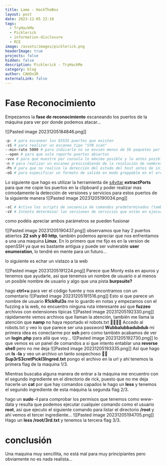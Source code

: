 ```yaml
---
title: Lame - HackTheBox
layout: post
date: 2023-12-05 22:10
tags:
  - TryHackMe
  - Picklerick
  - information-disclosure
  - RCE
image: /assets/images/picklerick.png
headerImage: true
projects: false
hidden: false
description: Picklerick - TryHackMe
category: blog
author: CAHOn3R
externalLink: false
---
```

# Fase Reconocimiento

Empezamos la **fase de reconocimiento** escaneando los puertos de la máquina para ver por donde podemos atacar...

![[Pasted image 20231205184846.png]]
```bash
-p- # para escanear los 65535 puertos que existen
-sS # para realizar un escaneo tipo "SYN scan"
--min-rate 5000 # para indicarle no se envien menos de 5k paquetes por segundo
--open # para que solo reporte puertos abiertos
-vvv # para que muestre por consola lo máximo posible y lo antes posible
-n # para realizar un escaneo prescindiendo de la resolución de nombres de dominio
-Pn # para que no realice la detección del estado del host antes de iniciar el escaneo
-oG # para especificar un formato de salida en modo greppable en el archivo allPorts
```

Lo siguiente que hago es utilizar la herramienta de [s4vitar](https://github.com/s4vitar?tab=repositories) **extractPorts** para que me copie los puertos en la clipboard y poder realizar mas cómodamente la detección de versiones y servicios para estos puertos de la siguiente manera
![[Pasted image 20231205190034.png]]
```bash
-sC # Activa los scripts de secuencia de comandos predeterminados (también conocidos como "scripts de inicio") en Nmap. Estos scripts realizan una variedad de tareas para detectar servicios y vulnerabilidades comunes en un sistema.
-sV # Intenta determinar las versiones de servicios que están en ejecución en los puertos abiertos. 
```
como podéis apreciar ambos parámetros se pueden fusionar

![[Pasted image 20231205190437.png]]
observamos que hay 2 puertos abiertos **22 ssh y 80 http**, también podemos apreciar que nos enfrentamos a una una maquina **Linux**. En lo primero que me fijo es en la version de openSSH ya que es bastante antigua y puede ser vulnerable **user enumeration**, lo tendré en mente para un futuro...

lo siguiente es echar un vistazo a la web

![[Pasted image 20231205191224.png]]
Parece que Monty esta en apuros y tenemos que ayudarle, así que tenemos un nombre de usuario o al menos un posible nombre de usuario y algo que una pista **burpsuite?**

hago **ctrl+u** para ver el código fuente y nos encontramos con un comentario
![[Pasted image 20231205191516.png]]
Esto si que parece un nombre de usuario **R1ckRul3s** me lo guardo en notas y empezamos con el fuzzing a la web, no encuentro ninguna ruta interesante así que **fuzzeo** archivos con extensiones típicas
![[Pasted image 20231205192330.png]]
rápidamente vemos archivos que llaman la atención, también me llama la atención que **namp** no haya reportado el robots.txt 🤷‍♂️🤷‍♂️
Accedo al robots.txt y veo lo que parece ser una password **Wubbalubbadubdub** mi primera idea es conectarme por **ssh** pero como también acabamos de ver un **login.php** para allá que voy...
![[Pasted image 20231205192730.png]]
lo que vemos es un panel de comandos a si que intento entablar una **reverse shell** pero no me deja
![[Pasted image 20231205193335.png]]
Así que hago un **ls -la** y veo un archivo un tanto sospechoso 🤦‍♂️ **Sup3rS3cretPickl3Ingred.txt** pongo el archivo en la url y ahí tenemos la primera flag de la maquina 1/3.

Mientras buscaba alguna manera de entrar a la máquina me encuentro con el segundo ingrediente en el directorio de rick, puesto que no me deja hacerle un **cat** por que hay comandos capados le hago un **less** y tenemos el segundo ingrediente de esta máquina la segunda flag 2/3.

hago un **sudo -l** para comprobar los permisos que tenemos como www-data y resulta que podemos ejecutar cualquier comando como el usuario **root**, así que ejecuto el siguiente comando para listar el directorio **/root** y ahí vemos el tercer ingrediente...
![[Pasted image 20231205194705.png]]
Hago un **less /root/3rd.txt** y tenemos la tercera flag 3/3.

# conclusión
Una maquina muy sencillita, no está mal para muy principiantes pero obviamente no es nada realista...
